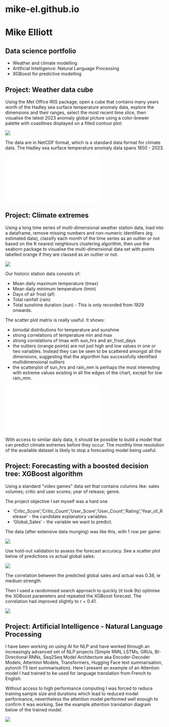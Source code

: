 # mike-el.github.io

# Mike Elliott
## Data science portfolio

 - Weather and climate modelling
 - Artificial Intelligence: Natural Language Processing
 - XGBoost for predictive modelling
   
## Project: Weather data cube
Using the Met Office IRIS package, open a cube that contains many years worth of the Hadley sea surface temperature anomaly data, explore the dimensions and their ranges, select the most recent time slice, then visualise the latest 2023 anomaly global picture using a color-brewer palette with coastlines displayed on a filled contour plot:

![](/images/hadley_last_slice.jpg)

The data are in NetCDF format, which is a standard data format for climate data. The Hadley sea surface temperature anomaly data spans 1850 - 2023.

![Code to perform the tasks above](Weather_data_cube.md)

## Project: Climate extremes
Using a long time series of multi-dimensional weather station data, load into a dataframe, remove missing numbers and non-numeric identifiers (eg estimated data), classify each month of the time series as an outlier or not based on the K nearest neighbours clustering algorithm, then use the seaborn package to visualise the multi-dimensional data set with points labelled orange if they are classed as an outlier or not.

![](/images/oxford_scatterplot_outliers.png)

Our historic station data consists of:

 - Mean daily maximum temperature (tmax)
 - Mean daily minimum temperature (tmin)
 - Days of air frost (af)
 - Total rainfall (rain)
 - Total sunshine duration (sun) - This is only recorded from 1929 onwards.

The scatter plot matrix is really useful. It shows:
 - bimodal distributions for temperature and sunshine
 - strong correlations of temperature min and max
 - strong correlations of tmax with sun_hrs and air_frost_days
 - the outliers (orange points) are not just high and low values in one or two variables. Instead they can be seen to be scattered amongst all the dimensions, suggesting that the algorithm has successfully identified multidimensional outliers
 - the scatterplot of sun_hrs and rain_mm is perhaps the most interesting with extreme values existing in all the edges of the chart, except for low rain_mm.

![Code to perform the tasks above](Climate_extremes.md)

With access to similar daily data, it should be possible to build a model that can predict climate extremes before they occur. The monthly time resolution of the available dataset is likely to stop a forecasting model being useful.

## Project: Forecasting with a boosted decision tree: XGBoost algorithm
Using a standard "video games" data set that contains columns like: sales volumes; critic and user scores; year of release; genre.

The project objective I set myself was a hard one
 - 'Critic_Score','Critic_Count','User_Score','User_Count','Rating','Year_of_Release' - the candidate explanatory variables.
 - 'Global_Sales' - the variable we want to predict.

The data (after extensive data munging) was like this, with 1 row per game:

![](/images/xgboost_data_optimisation.png)

Use hold-out validation to assess the forecast accuracy. See a scatter plot below of predictions vs actual global sales:

![](images/xgboost_after_optimisation.png)

The correlation between the predicted global sales and actual was 0.38, ie medium strength.

Then I used a randomised search approach to quickly (it took 9s) optimise the XGBoost parameters and repeated the XGBoost forecast. The correlation had improved slightly to r = 0.41.

![](images/xgboost_before_optimisation.png)

## Project: Artificial Intelligence - Natural Language Processing

I have been working on using AI for NLP and have worked through an increasingly advanced set of NLP projects (Simple RNN, LSTMs, GRUs, BI-Directional RNNs, Seq2Seq Model Architecture aka Encoder-Decoder Models, Attention Models, Transformers, Hugging Face text summarisation, pytorch T5 text summarisation). Here I present an example of an Attention model I had trained to be used for language translation from French to English. 

Without access to high performance computing I was forced to reduce training sample size and durations which lead to reduced model performance, nevertheless the attention model performed well enough to confirm it was working. See the example attention translation diagram below of the trained model.

![](images/Attention_translation_output.png)


